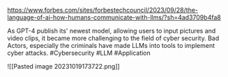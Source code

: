 https://www.forbes.com/sites/forbestechcouncil/2023/09/28/the-language-of-ai-how-humans-communicate-with-llms/?sh=4ad3709b4fa8

As GPT-4 publish its' newest model, allowing users to input pictures and video clips, it became more challenging to the field of cyber security. Bad Actors, especially the criminals have made LLMs into tools to implement cyber attacks.
#Cybersecurity #LLM #Application 

![[Pasted image 20231019173722.png]]